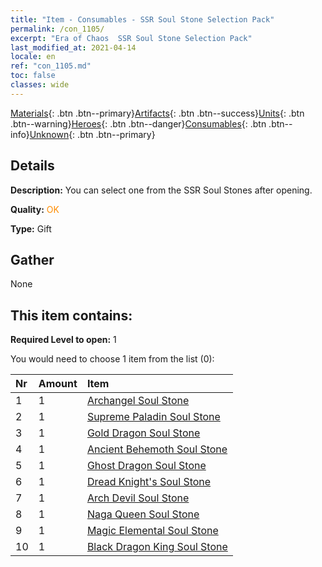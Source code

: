 ```yaml
---
title: "Item - Consumables - SSR Soul Stone Selection Pack"
permalink: /con_1105/
excerpt: "Era of Chaos  SSR Soul Stone Selection Pack"
last_modified_at: 2021-04-14
locale: en
ref: "con_1105.md"
toc: false
classes: wide
---
```

 [Materials](/Items/){: .btn .btn--primary}[Artifacts](/Items/Artifacts/){: .btn .btn--success}[Units](/Items/Units/){: .btn .btn--warning}[Heroes](/Items/Heroes/){: .btn .btn--danger}[Consumables](/Items/Consumables/){: .btn .btn--info}[Unknown](/Items/Unknown/){: .btn .btn--primary}

## Details
 **Description:** You can select one from the SSR Soul Stones after opening.

 **Quality:** <span style="color: #FF8C00">OK</span>

 **Type:** Gift

## Gather

  None

## This item contains:

 **Required Level to open:** 1

 You would need to choose 1 item from the list (0):

  | Nr | Amount |     Item    |
  |:---|:-------|:------------|
  | 1 | 1 | [Archangel Soul Stone](/Items/unt_288/) | 
  | 2 | 1 | [Supreme Paladin Soul Stone](/Items/unt_289/) | 
  | 3 | 1 | [Gold Dragon Soul Stone](/Items/unt_295/) | 
  | 4 | 1 | [Ancient Behemoth Soul Stone](/Items/unt_311/) | 
  | 5 | 1 | [Ghost Dragon Soul Stone](/Items/unt_303/) | 
  | 6 | 1 | [Dread Knight's Soul Stone](/Items/unt_302/) | 
  | 7 | 1 | [Arch Devil Soul Stone](/Items/unt_318/) | 
  | 8 | 1 | [Naga Queen Soul Stone](/Items/unt_325/) | 
  | 9 | 1 | [Magic Elemental Soul Stone](/Items/unt_347/) | 
  | 10 | 1 | [Black Dragon King Soul Stone](/Items/unt_334/) | 
